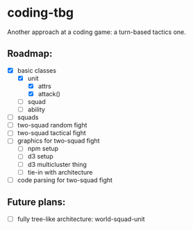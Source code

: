 # coding-tbg
Another approach at a coding game: a turn-based tactics one.

## Roadmap:

- [x] basic classes
    - [x] unit
        - [x] attrs
        - [x] attack()
    - [ ] squad
    - [ ] ability
- [ ] squads
- [ ] two-squad random fight
- [ ] two-squad tactical fight
- [ ] graphics for two-squad fight
    - [ ] npm setup
    - [ ] d3 setup
    - [ ] d3 multicluster thing
    - [ ] tie-in with architecture
- [ ] code parsing for two-squad fight

## Future plans:

- [ ] fully tree-like architecture: world-squad-unit